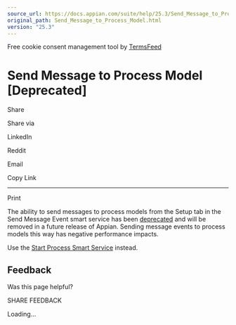 ```yaml
---
source_url: https://docs.appian.com/suite/help/25.3/Send_Message_to_Process_Model.html
original_path: Send_Message_to_Process_Model.html
version: "25.3"
---
```


Free cookie consent management tool by [TermsFeed](https://www.termsfeed.com/)

# Send Message to Process Model \[Deprecated\]

Share

Share via

LinkedIn

Reddit

Email

Copy Link

* * *

Print

The ability to send messages to process models from the Setup tab in the Send Message Event smart service has been [deprecated](Deprecated_Features.html) and will be removed in a future release of Appian. Sending message events to process models this way has negative performance impacts.

Use the [Start Process Smart Service](Start_Process_Smart_Service.html) instead.

## Feedback

Was this page helpful?

SHARE FEEDBACK

Loading...